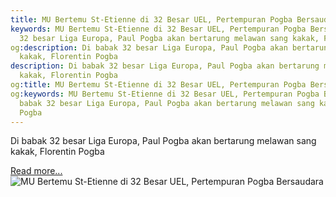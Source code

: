 ```yaml
---
title: MU Bertemu St-Etienne di 32 Besar UEL, Pertempuran Pogba Bersaudara
keywords: MU Bertemu St-Etienne di 32 Besar UEL, Pertempuran Pogba Bersaudara,Di babak
  32 besar Liga Europa, Paul Pogba akan bertarung melawan sang kakak, Florentin Pogba
og:description: Di babak 32 besar Liga Europa, Paul Pogba akan bertarung melawan sang
  kakak, Florentin Pogba
description: Di babak 32 besar Liga Europa, Paul Pogba akan bertarung melawan sang
  kakak, Florentin Pogba
og:title: MU Bertemu St-Etienne di 32 Besar UEL, Pertempuran Pogba Bersaudara
og:keywords: MU Bertemu St-Etienne di 32 Besar UEL, Pertempuran Pogba Bersaudara,Di
  babak 32 besar Liga Europa, Paul Pogba akan bertarung melawan sang kakak, Florentin
  Pogba
---
```


Di babak 32 besar Liga Europa, Paul Pogba akan bertarung melawan sang kakak, Florentin Pogba

[Read more...](https://www.sportourism.id/post/5962/mu-bertemu-st-etienne-di-32-besar-uel-pertempuran-pogba-bersaudara "MU Bertemu St-Etienne di 32 Besar UEL, Pertempuran Pogba Bersaudara")
![MU Bertemu St-Etienne di 32 Besar UEL, Pertempuran Pogba Bersaudara](https://services.sportourism.id/fileload/paul-and-florentin-pogbajpg-MwAf.jpg "MU Bertemu St-Etienne di 32 Besar UEL, Pertempuran Pogba Bersaudara")